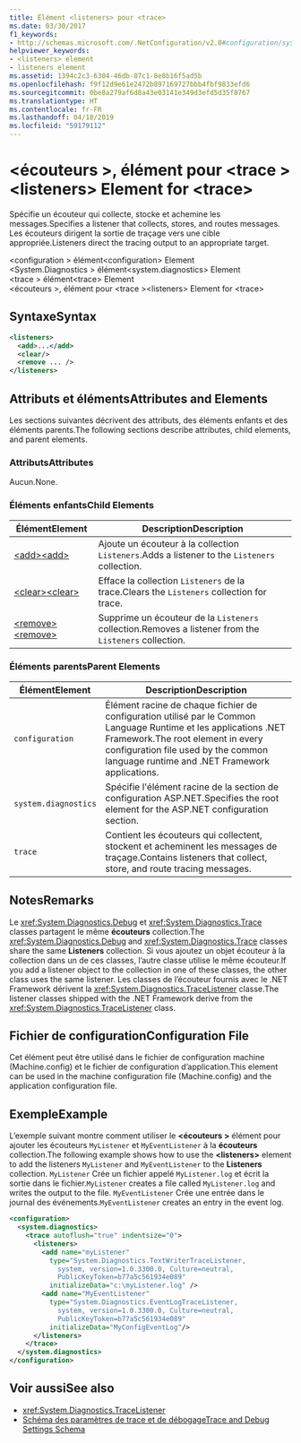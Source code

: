 ```yaml
---
title: Élément <listeners> pour <trace>
ms.date: 03/30/2017
f1_keywords:
- http://schemas.microsoft.com/.NetConfiguration/v2.0#configuration/system.diagnostics/trace/listeners
helpviewer_keywords:
- <listeners> element
- listeners element
ms.assetid: 1394c2c3-6304-46db-87c1-8e8b16f5ad5b
ms.openlocfilehash: f9f12d9e61e2472b897169727bbb4fbf9833efd6
ms.sourcegitcommit: 0be8a279af6d8a43e03141e349d3efd5d35f8767
ms.translationtype: HT
ms.contentlocale: fr-FR
ms.lasthandoff: 04/18/2019
ms.locfileid: "59179112"
---
```

# <a name="listeners-element-for-trace"></a><span data-ttu-id="64e09-102">\<écouteurs >, élément pour \<trace ></span><span class="sxs-lookup"><span data-stu-id="64e09-102">\<listeners> Element for \<trace></span></span>
<span data-ttu-id="64e09-103">Spécifie un écouteur qui collecte, stocke et achemine les messages.</span><span class="sxs-lookup"><span data-stu-id="64e09-103">Specifies a listener that collects, stores, and routes messages.</span></span> <span data-ttu-id="64e09-104">Les écouteurs dirigent la sortie de traçage vers une cible appropriée.</span><span class="sxs-lookup"><span data-stu-id="64e09-104">Listeners direct the tracing output to an appropriate target.</span></span>  
  
 <span data-ttu-id="64e09-105">\<configuration > élément</span><span class="sxs-lookup"><span data-stu-id="64e09-105">\<configuration> Element</span></span>  
<span data-ttu-id="64e09-106">\<System.Diagnostics > élément</span><span class="sxs-lookup"><span data-stu-id="64e09-106">\<system.diagnostics> Element</span></span>  
<span data-ttu-id="64e09-107">\<trace > élément</span><span class="sxs-lookup"><span data-stu-id="64e09-107">\<trace> Element</span></span>  
<span data-ttu-id="64e09-108">\<écouteurs >, élément pour \<trace ></span><span class="sxs-lookup"><span data-stu-id="64e09-108">\<listeners> Element for \<trace></span></span>  
  
## <a name="syntax"></a><span data-ttu-id="64e09-109">Syntaxe</span><span class="sxs-lookup"><span data-stu-id="64e09-109">Syntax</span></span>  
  
```xml  
<listeners>   
  <add>...</add>  
  <clear/>  
  <remove ... />  
</listeners>  
```  
  
## <a name="attributes-and-elements"></a><span data-ttu-id="64e09-110">Attributs et éléments</span><span class="sxs-lookup"><span data-stu-id="64e09-110">Attributes and Elements</span></span>  
 <span data-ttu-id="64e09-111">Les sections suivantes décrivent des attributs, des éléments enfants et des éléments parents.</span><span class="sxs-lookup"><span data-stu-id="64e09-111">The following sections describe attributes, child elements, and parent elements.</span></span>  
  
### <a name="attributes"></a><span data-ttu-id="64e09-112">Attributs</span><span class="sxs-lookup"><span data-stu-id="64e09-112">Attributes</span></span>  
 <span data-ttu-id="64e09-113">Aucun.</span><span class="sxs-lookup"><span data-stu-id="64e09-113">None.</span></span>  
  
### <a name="child-elements"></a><span data-ttu-id="64e09-114">Éléments enfants</span><span class="sxs-lookup"><span data-stu-id="64e09-114">Child Elements</span></span>  
  
|<span data-ttu-id="64e09-115">Élément</span><span class="sxs-lookup"><span data-stu-id="64e09-115">Element</span></span>|<span data-ttu-id="64e09-116">Description</span><span class="sxs-lookup"><span data-stu-id="64e09-116">Description</span></span>|  
|-------------|-----------------|  
|[<span data-ttu-id="64e09-117">\<add></span><span class="sxs-lookup"><span data-stu-id="64e09-117">\<add></span></span>](../../../../../docs/framework/configure-apps/file-schema/trace-debug/add-element-for-listeners-for-trace.md)|<span data-ttu-id="64e09-118">Ajoute un écouteur à la collection `Listeners`.</span><span class="sxs-lookup"><span data-stu-id="64e09-118">Adds a listener to the `Listeners` collection.</span></span>|  
|[<span data-ttu-id="64e09-119">\<clear></span><span class="sxs-lookup"><span data-stu-id="64e09-119">\<clear></span></span>](../../../../../docs/framework/configure-apps/file-schema/trace-debug/clear-element-for-listeners-for-trace.md)|<span data-ttu-id="64e09-120">Efface la collection `Listeners` de la trace.</span><span class="sxs-lookup"><span data-stu-id="64e09-120">Clears the `Listeners` collection for trace.</span></span>|  
|[<span data-ttu-id="64e09-121">\<remove></span><span class="sxs-lookup"><span data-stu-id="64e09-121">\<remove></span></span>](../../../../../docs/framework/configure-apps/file-schema/trace-debug/remove-element-for-listeners-for-trace.md)|<span data-ttu-id="64e09-122">Supprime un écouteur de la `Listeners` collection.</span><span class="sxs-lookup"><span data-stu-id="64e09-122">Removes a listener from the `Listeners` collection.</span></span>|  
  
### <a name="parent-elements"></a><span data-ttu-id="64e09-123">Éléments parents</span><span class="sxs-lookup"><span data-stu-id="64e09-123">Parent Elements</span></span>  
  
|<span data-ttu-id="64e09-124">Élément</span><span class="sxs-lookup"><span data-stu-id="64e09-124">Element</span></span>|<span data-ttu-id="64e09-125">Description</span><span class="sxs-lookup"><span data-stu-id="64e09-125">Description</span></span>|  
|-------------|-----------------|  
|`configuration`|<span data-ttu-id="64e09-126">Élément racine de chaque fichier de configuration utilisé par le Common Language Runtime et les applications .NET Framework.</span><span class="sxs-lookup"><span data-stu-id="64e09-126">The root element in every configuration file used by the common language runtime and .NET Framework applications.</span></span>|  
|`system.diagnostics`|<span data-ttu-id="64e09-127">Spécifie l'élément racine de la section de configuration ASP.NET.</span><span class="sxs-lookup"><span data-stu-id="64e09-127">Specifies the root element for the ASP.NET configuration section.</span></span>|  
|`trace`|<span data-ttu-id="64e09-128">Contient les écouteurs qui collectent, stockent et acheminent les messages de traçage.</span><span class="sxs-lookup"><span data-stu-id="64e09-128">Contains listeners that collect, store, and route tracing messages.</span></span>|  
  
## <a name="remarks"></a><span data-ttu-id="64e09-129">Notes</span><span class="sxs-lookup"><span data-stu-id="64e09-129">Remarks</span></span>  
 <span data-ttu-id="64e09-130">Le <xref:System.Diagnostics.Debug> et <xref:System.Diagnostics.Trace> classes partagent le même **écouteurs** collection.</span><span class="sxs-lookup"><span data-stu-id="64e09-130">The <xref:System.Diagnostics.Debug> and <xref:System.Diagnostics.Trace> classes share the same **Listeners** collection.</span></span> <span data-ttu-id="64e09-131">Si vous ajoutez un objet écouteur à la collection dans un de ces classes, l’autre classe utilise le même écouteur.</span><span class="sxs-lookup"><span data-stu-id="64e09-131">If you add a listener object to the collection in one of these classes, the other class uses the same listener.</span></span> <span data-ttu-id="64e09-132">Les classes de l’écouteur fournis avec le .NET Framework dérivent la <xref:System.Diagnostics.TraceListener> classe.</span><span class="sxs-lookup"><span data-stu-id="64e09-132">The listener classes shipped with the .NET Framework derive from the <xref:System.Diagnostics.TraceListener> class.</span></span>  
  
## <a name="configuration-file"></a><span data-ttu-id="64e09-133">Fichier de configuration</span><span class="sxs-lookup"><span data-stu-id="64e09-133">Configuration File</span></span>  
 <span data-ttu-id="64e09-134">Cet élément peut être utilisé dans le fichier de configuration machine (Machine.config) et le fichier de configuration d’application.</span><span class="sxs-lookup"><span data-stu-id="64e09-134">This element can be used in the machine configuration file (Machine.config) and the application configuration file.</span></span>  
  
## <a name="example"></a><span data-ttu-id="64e09-135">Exemple</span><span class="sxs-lookup"><span data-stu-id="64e09-135">Example</span></span>  
 <span data-ttu-id="64e09-136">L’exemple suivant montre comment utiliser le  **\<écouteurs >** élément pour ajouter les écouteurs `MyListener` et `MyEventListener` à la **écouteurs** collection.</span><span class="sxs-lookup"><span data-stu-id="64e09-136">The following example shows how to use the **\<listeners>** element to add the listeners `MyListener` and `MyEventListener` to the **Listeners** collection.</span></span> <span data-ttu-id="64e09-137">`MyListener` Crée un fichier appelé `MyListener.log` et écrit la sortie dans le fichier.</span><span class="sxs-lookup"><span data-stu-id="64e09-137">`MyListener` creates a file called `MyListener.log` and writes the output to the file.</span></span> <span data-ttu-id="64e09-138">`MyEventListener` Crée une entrée dans le journal des événements.</span><span class="sxs-lookup"><span data-stu-id="64e09-138">`MyEventListener` creates an entry in the event log.</span></span>  
  
```xml  
<configuration>  
  <system.diagnostics>  
    <trace autoflush="true" indentsize="0">  
      <listeners>  
        <add name="myListener"   
          type="System.Diagnostics.TextWriterTraceListener,   
            system, version=1.0.3300.0, Culture=neutral,   
            PublicKeyToken=b77a5c561934e089"   
          initializeData="c:\myListener.log" />  
        <add name="MyEventListener"  
          type="System.Diagnostics.EventLogTraceListener,   
            system, version=1.0.3300.0, Culture=neutral,   
            PublicKeyToken=b77a5c561934e089"  
          initializeData="MyConfigEventLog"/>  
      </listeners>  
    </trace>  
  </system.diagnostics>  
</configuration>  
```  
  
## <a name="see-also"></a><span data-ttu-id="64e09-139">Voir aussi</span><span class="sxs-lookup"><span data-stu-id="64e09-139">See also</span></span>

- <xref:System.Diagnostics.TraceListener>
- [<span data-ttu-id="64e09-140">Schéma des paramètres de trace et de débogage</span><span class="sxs-lookup"><span data-stu-id="64e09-140">Trace and Debug Settings Schema</span></span>](../../../../../docs/framework/configure-apps/file-schema/trace-debug/index.md)
